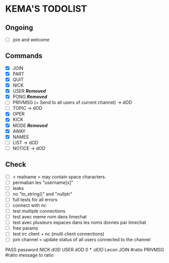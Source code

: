 # KEMA'S TODOLIST

## Ongoing

- [ ] join and welcome

## Commands

- [x] JOIN
- [x] PART
- [x] QUIT
- [x] NICK
- [x] USER ***Removed***
- [x] PONG ***Removed***
- [ ] PRIVMSG (+ Send to all users of current channel) -> dOD
- [ ] TOPIC -> dOD
- [x] OPER
- [x] KICK
- [x] MODE ***Removed***
- [x] AWAY
- [x] NAMES
- [ ] LIST -> dOD
- [ ] NOTICE -> dOD

## Check

- [ ] < realname > may contain space characters.
- [ ] permaban les "username[x]"
- [ ] leaks
- [ ] no "to_string()" and "nullptr"
- [ ] full tests for all errors
- [ ] connect with nc
- [ ] test multiple connections
- [ ] test avec meme nom dans limechat
- [ ] test avec plusieurs espaces dans les noms donnes par limechat
- [ ] free params
- [ ] test irc client + nc (multi client connections)
- [ ] join channel = update status of all users connected to the channel

PASS password
NICK dOD
USER dOD 0 * :dOD Lecon
JOIN #ratio
PRIVMSG #ratio message to ratio
